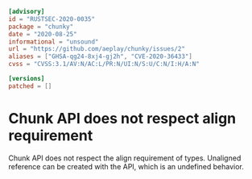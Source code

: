 ```toml
[advisory]
id = "RUSTSEC-2020-0035"
package = "chunky"
date = "2020-08-25"
informational = "unsound"
url = "https://github.com/aeplay/chunky/issues/2"
aliases = ["GHSA-qg24-8xj4-gj2h", "CVE-2020-36433"]
cvss = "CVSS:3.1/AV:N/AC:L/PR:N/UI:N/S:U/C:N/I:H/A:N"

[versions]
patched = []
```

# Chunk API does not respect align requirement

Chunk API does not respect the align requirement of types. Unaligned reference can be created with the API, which is an undefined behavior.
